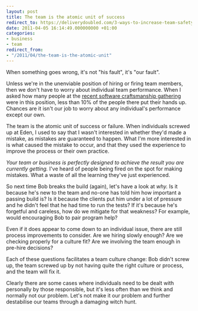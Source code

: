 ```yaml
---
layout: post
title: The team is the atomic unit of success
redirect_to: https://deliverydoubled.com/3-ways-to-increase-team-safety-and-reduce-mistakes/
date: 2011-04-05 16:14:49.000000000 +01:00
categories:
- business
- team
redirect_from:
- "/2011/04/the-team-is-the-atomic-unit"
---
```

When something goes wrong, it's not "his fault", it's "our fault".

Unless we're in the unenviable position of hiring or firing team members, then we don't have to worry about individual team performance. When I asked how many people at the [recent software craftsmanship gathering](http://lanyrd.com/2011/how-can-craftsmanship-move-the-industry-forwards/) were in this position, less than 10% of the people there put their hands up. Chances are it isn't our job to worry about any individual's performance except our own.

The team is the atomic unit of success or failure. When individuals screwed up at Eden, I used to say that I wasn't interested in whether they'd made a mistake, as mistakes are guaranteed to happen. What I'm more interested in is what caused the mistake to occur, and that they used the experience to improve the process or their own practice.

_Your team or business is perfectly designed to achieve the result you are currently getting._ I've heard of people being fired on the spot for making mistakes. What a waste of all the learning they've just experienced.

So next time Bob breaks the build (again), let's have a look at _why._ Is it because he's new to the team and no-one has told him how important a passing build is? Is it because the clients put him under a lot of pressure and he didn't feel that he had time to run the tests? If it's because he's forgetful and careless, how do we mitigate for that weakness? For example, would encouraging Bob to pair program help?

Even if it does appear to come down to an individual issue, there are still process improvements to consider. Are we hiring slowly enough? Are we checking properly for a culture fit? Are we involving the team enough in pre-hire decisions?

Each of these questions facilitates a team culture change: Bob didn't screw up, the team screwed up by not having quite the right culture or process, and the team will fix it.

Clearly there are some cases where individuals need to be dealt with personally by those responsible, but it's less often than we think and normally not our problem. Let's not make it our problem and further destabilise our teams through a damaging witch hunt.
